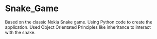 # Snake_Game
 Based on the classic Nokia Snake game. Using Python code to create the application. Used Object Orientated Principles like inheritance to interact with the snake.

